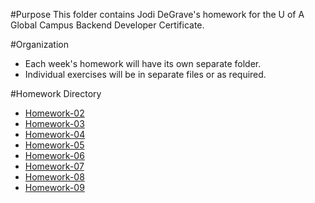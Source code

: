 #Purpose
This folder contains Jodi DeGrave's homework for the U of A Global Campus Backend Developer Certificate.

#Organization
- Each week's homework will have its own separate folder.
- Individual exercises will be in separate files or as required. 

#Homework Directory
- [Homework-02](https://github.com/jdegrave/backend/tree/master/Homework/Homework-02)
- [Homework-03](https://github.com/jdegrave/backend/tree/master/Homework/Homework-03)
- [Homework-04](https://github.com/jdegrave/backend/tree/master/Homework/Homework-04)
- [Homework-05](https://github.com/jdegrave/backend/tree/master/Homework/Homework-05)
- [Homework-06](https://github.com/jdegrave/backend/tree/master/Homework/Homework-06)
- [Homework-07](https://github.com/jdegrave/backend/tree/master/Homework/Homework-07)
- [Homework-08](https://github.com/jdegrave/backend/tree/master/Homework/Homework-08)
- [Homework-09](https://github.com/jdegrave/backend/tree/master/Homework/Homework-09)

